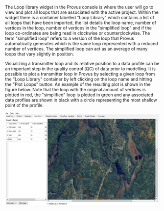 The Loop library widget in the Provus console is where the user will go to view and plot all loops that are associated with the active project. Within the widget there is a container labelled "Loop Library" which contains a list of all loops that have been imported, the list details the loop name, number of vertices in the loop, number of vertices in the "simplified loop" and if the loop co-ordinates are being read in clockwise or counterclockwise. The term "simplified loop" refers to a version of the loop that Provus automatically generates which is the same loop represented with a reduced number of vertices. The simplified loop can act as an average of many loops that vary slightly in position.

Visualizing a transmitter loop and its relative position to a data profile can be an important step in the quality control (QC) of data prior to modelling. It is possible to plot a transmitter loop in Provus by selecting a given loop from the "Loop Library" container by left clicking on the loop name and hitting the "Plot Loops" button. An example of the resulting plot is shown in the figure below. Note that the loop with the original amount of vertices is plotted in red, the "simplified" loop is plotted in green and any associated data profiles are shown in black with a circle representing the most shallow point of the profile.

![An example of a loop plotted on top of GIS satellite imagery in Provus where red is the simplified loop and green is the original loop coordinates](../images/looplibrary2.png)